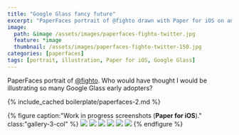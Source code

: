 ```yaml
---
title: "Google Glass fancy future"
excerpt: "PaperFaces portrait of @fighto drawn with Paper for iOS on an iPad."
image: 
  path: &image /assets/images/paperfaces-fighto-twitter.jpg 
  feature: *image
  thumbnail: /assets/images/paperfaces-fighto-twitter-150.jpg
categories: [paperfaces]
tags: [portrait, illustration, Paper for iOS, Google Glass]
---
```


PaperFaces portrait of [@fighto](https://twitter.com/fighto). Who would have thought I would be illustrating so many Google Glass early adopters?

{% include_cached boilerplate/paperfaces-2.md %}

{% figure caption:"Work in progress screenshots (**Paper for iOS**)." class:"gallery-3-col" %}
[![](/assets/images/paperfaces-fighto-process-1-600.jpg)](/assets/images/paperfaces-fighto-process-1-lg.jpg)
[![](/assets/images/paperfaces-fighto-process-2-600.jpg)](/assets/images/paperfaces-fighto-process-2-lg.jpg)
[![](/assets/images/paperfaces-fighto-process-3-600.jpg)](/assets/images/paperfaces-fighto-process-3-lg.jpg)
[![](/assets/images/paperfaces-fighto-process-4-600.jpg)](/assets/images/paperfaces-fighto-process-4-lg.jpg)
[![](/assets/images/paperfaces-fighto-process-5-600.jpg)](/assets/images/paperfaces-fighto-process-5-lg.jpg)
[![](/assets/images/paperfaces-fighto-process-6-600.jpg)](/assets/images/paperfaces-fighto-process-6-lg.jpg)
{% endfigure %}
